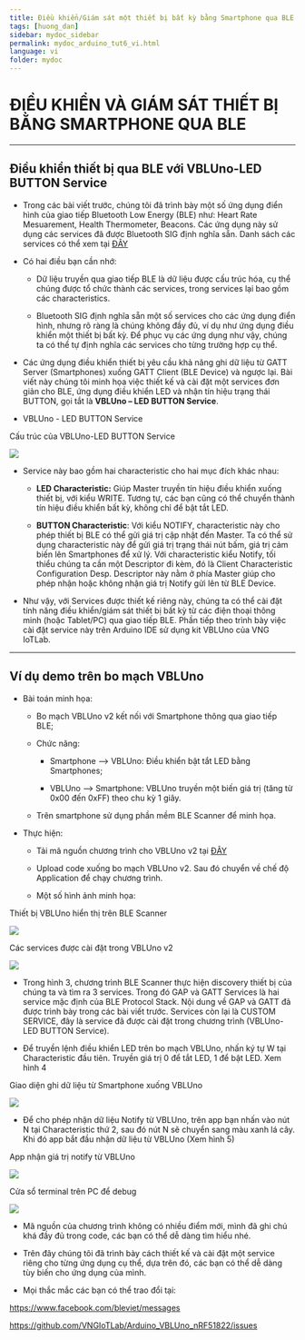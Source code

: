 ```yaml
---
title: Điều khiển/Giám sát một thiết bị bất kỳ bằng Smartphone qua BLE
tags: [huong_dan]
sidebar: mydoc_sidebar
permalink: mydoc_arduino_tut6_vi.html
language: vi
folder: mydoc
---
```


# ĐIỀU KHIỂN VÀ GIÁM SÁT THIẾT BỊ BẰNG SMARTPHONE QUA BLE

***
## Điều khiển thiết bị qua BLE với VBLUno-LED BUTTON Service

* Trong các bài viết trước, chúng tôi đã trình bày một số ứng dụng điển hình của giao tiếp Bluetooth Low Energy (BLE) như: Heart Rate Mesuarement, Health Thermometer, Beacons. Các ứng dụng này sử dụng các services đã được Bluetooth SIG định nghĩa sẵn. Danh sách các services có thể xem tại [ĐÂY](https://www.bluetooth.com/specifications/gatt/services) 

* Có hai điều bạn cần nhớ:
	
	- Dữ liệu truyền qua giao tiếp BLE là dữ liệu được cấu trúc hóa, cụ thể chúng được tổ chức thành các services, trong services lại bao gồm các characteristics. 

	- Bluetooth SIG định nghĩa sẵn một số services cho các ứng dụng điển hình, nhưng rõ ràng là chúng không đầy đủ, ví dụ như ứng dụng điều khiển một thiết bị bất kỳ. Để phục vụ các ứng dụng như vậy, chúng ta có thể tự định nghĩa các services cho từng trường hợp cụ thể.

* Các ứng dụng điều khiển thiết bị yêu cầu khả năng ghi dữ liệu từ GATT Server (Smartphones) xuống GATT Client (BLE Device) và ngược lại. Bài viết này chúng tôi minh họa việc thiết kế và cài đặt một services đơn giản cho BLE, ứng dụng điều khiển LED và nhận tín hiệu trạng thái BUTTON, gọi tắt là **VBLUno – LED BUTTON Service**.

* VBLUno - LED BUTTON Service

Cấu trúc của VBLUno-LED BUTTON Service

![](images/arduino/tut/tut6/1.png)

* Service này bao gồm hai characteristic cho hai mục đích khác nhau:

	+ **LED Characteristic:** Giúp Master truyền tín hiệu điều khiển xuống thiết bị, với kiểu WRITE. Tương tự, các bạn cũng có thể chuyển thành tín hiệu điều khiển bất kỳ, không chỉ để bật tắt LED.

	+ **BUTTON Characteristic**: Với kiểu NOTIFY, characteristic này cho phép thiết bị BLE có thể gửi giá trị cập nhật đến Master. Ta có thể sử dụng characteristic này để gửi giá trị trạng thái nút bấm, giá trị cảm biến lên Smartphones để xử lý. Với characteristic kiểu Notify, tối thiểu chúng ta cần một Descriptor đi kèm, đó là Client Characteristic Configuration Desp. Descriptor này nằm ở phía Master giúp cho phép nhận hoặc không nhận giá trị Notify gửi lên từ BLE Device.

* Như vậy, với Services được thiết kế riêng này, chúng ta có thể cài đặt tính năng điều khiển/giám sát thiết bị bất kỳ từ các điện thoại thông minh (hoặc Tablet/PC) qua giao tiếp BLE. Phần tiếp theo trình bày việc cài đặt service này trên Arduino IDE sử dụng kit VBLUno của VNG IoTLab.

***
## Ví dụ demo trên bo mạch VBLUno

* Bài toán minh họa:
	
	+ Bo mạch VBLUno v2 kết nối với Smartphone thông qua giao tiếp BLE;

	+ Chức năng:

		+ Smartphone --> VBLUno: Điều khiển bật tắt LED bằng Smartphones;

		+ VBLUno --> Smartphone: VBLUno truyền một biến giá trị (tăng từ 0x00 đến 0xFF) theo chu kỳ 1 giây.
	
	+ Trên smartphone sử dụng phần mềm BLE Scanner để minh họa.

* Thực hiện:

	+ Tải mã nguồn chương trình cho VBLUno v2 tại [ĐÂY](https://github.com/VNGIoTLab/Arduino_VBLUno_nRF51822/blob/master/Tutorial/Source/VBLUno_Tut7_LED_BUTTON.ino) 

	+ Upload code xuống bo mạch VBLUno v2. Sau đó chuyển về chế độ Application để chạy chương trình.
	
	+ Một số hình ảnh minh họa:

Thiết bị VBLUno hiển thị trên BLE Scanner

![](images/arduino/tut/tut6/2.png)

Các services được cài đặt trong VBLUno v2

![](images/arduino/tut/tut6/3.png)

* Trong hình 3, chương trình BLE Scanner thực hiện discovery thiết bị của chúng ta và tìm ra 3 services. Trong đó GAP và GATT Services là hai service mặc định của BLE Protocol Stack. Nội dung về GAP và GATT đã được trình bày trong các bài viết trước. Services còn lại là CUSTOM SERVICE, đây là service đã được cài đặt trong chương trình (VBLUno-LED BUTTON Service).

* Để truyền lệnh điều khiển LED trên bo mạch VBLUno, nhấn ký tự W tại Characteristic đầu tiên. Truyền giá trị 0 để tắt LED, 1 để bật LED. Xem hình 4

Giao diện ghi dữ liệu từ Smartphone xuống VBLUno

![](images/arduino/tut/tut6/4.png)

* Để cho phép nhận dữ liệu Notify từ VBLUno, trên app bạn nhấn vào nút N tại Characteristic thứ 2, sau đó nút N sẽ chuyển sang màu xanh lá cây. Khi đó app bắt đầu nhận dữ liệu từ VBLUno (Xem hình 5)

App nhận giá trị notify từ VBLUno

![](images/arduino/tut/tut6/5.png)

Cửa sổ terminal trên PC để debug

![](images/arduino/tut/tut6/6.png)


* Mã nguồn của chương trình không có nhiều điểm mới, mình đã ghi chú khá đầy đủ trong code, các bạn có thể dễ dàng tìm hiểu nhé.

* Trên đây chúng tôi đã trình bày cách thiết kế và cài đặt một service riêng cho từng ứng dụng cụ thể, dựa trên đó, các bạn có thể dễ dàng tùy biến cho ứng dụng của mình. 

* Mọi thắc mắc các bạn có thể trao đổi tại:

https://www.facebook.com/bleviet/messages

https://github.com/VNGIoTLab/Arduino_VBLUno_nRF51822/issues





